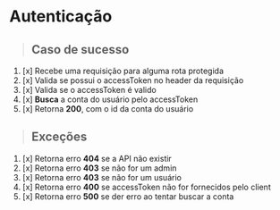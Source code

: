 # Autenticação

> ## Caso de sucesso

1. [x] Recebe uma requisição para alguma rota protegida
2. [x] Valida se possui o accessToken no header da requisição
3. [x] Valida se o accessToken é valido
4. [x] **Busca** a conta do usuário pelo accessToken 
5. [x] Retorna **200**, com o id da conta do usuário

> ## Exceções

1. [x] Retorna erro **404** se a API não existir
2. [x] Retorna erro **403** se não for um admin
3. [x] Retorna erro **403** se não for um usuário
4. [x] Retorna erro **400** se accessToken não for fornecidos pelo client
5. [x] Retorna erro **500** se der erro ao tentar buscar a conta